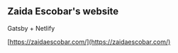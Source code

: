 ## Zaida Escobar's website

Gatsby + Netlify

[https://zaidaescobar.com/](https://zaidaescobar.com/)